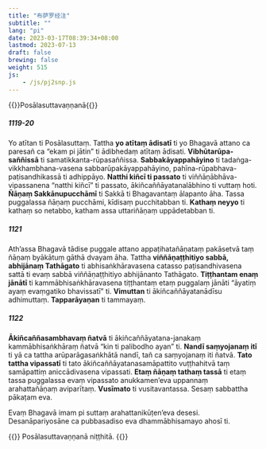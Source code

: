 ```yaml
---
title: "布萨罗经注"
subtitle: ""
lang: "pi"
date: 2023-03-17T08:39:34+08:00
lastmod: 2023-07-13
draft: false
brewing: false
weight: 515
js:
    - /js/pj2snp.js
---
```


{{<subtitle>}}Posālasuttavaṇṇanā{{</subtitle>}}

##### 1119-20

Yo atītan ti Posālasuttaṃ. Tattha **yo atītaṃ ādisatī** ti yo Bhagavā attano ca paresañ ca “ekam pi jātin” ti ādibhedaṃ atītaṃ ādisati. **Vibhūtarūpa-saññissā** ti samatikkanta-rūpasaññissa. **Sabbakāyappahāyino** ti tadaṅga-vikkhambhana-vasena sabbarūpakāyappahāyino, pahīna-rūpabhava-paṭisandhikassā ti adhippāyo. **Natthi kiñcī ti passato** ti viññāṇābhāva-vipassanena “natthi kiñcī” ti passato, ākiñcaññāyatanalābhino ti vuttaṃ hoti. **Ñāṇaṃ Sakkānupucchāmī** ti Sakkā ti Bhagavantaṃ ālapanto āha. Tassa puggalassa ñāṇaṃ pucchāmi, kīdisaṃ pucchitabban ti. **Kathaṃ neyyo** ti kathaṃ so netabbo, katham assa uttariñāṇaṃ uppādetabban ti.

##### 1121

Ath’assa Bhagavā tādise puggale attano appaṭihatañāṇataṃ pakāsetvā taṃ ñāṇaṃ byākātuṃ gāthā dvayam āha. Tattha **viññāṇaṭṭhitiyo sabbā, abhijānaṃ Tathāgato** ti abhisaṅkhāravasena catasso paṭisandhivasena sattā ti evaṃ sabbā viññāṇaṭṭhitiyo abhijānanto Tathāgato. **Tiṭṭhantam enaṃ jānātī** ti kammābhisaṅkhāravasena tiṭṭhantaṃ etaṃ puggalaṃ jānāti “āyatiṃ ayaṃ evaṃgatiko bhavissatī” ti. **Vimuttan** ti ākiñcaññāyatanādīsu adhimuttaṃ. **Tapparāyaṇan** ti tammayaṃ.

##### 1122

**Ākiñcaññasambhavaṃ ñatvā** ti ākiñcaññāyatana-janakaṃ kammābhisaṅkhāraṃ ñatvā “kin ti palibodho ayan” ti. **Nandī saṃyojanaṃ itī** ti yā ca tattha arūparāgasaṅkhātā nandī, tañ ca saṃyojanaṃ iti ñatvā. **Tato tattha vipassatī** ti tato ākiñcaññāyatanasamāpattito vuṭṭhahitvā taṃ samāpattiṃ aniccādivasena vipassati. **Etaṃ ñāṇaṃ tathaṃ tassā** ti etaṃ tassa puggalassa evaṃ vipassato anukkamen’eva uppannaṃ arahattañāṇaṃ aviparītaṃ. **Vusīmato** ti vusitavantassa. Sesaṃ sabbattha pākaṭam eva.

Evaṃ Bhagavā imam pi suttaṃ arahattanikūṭen’eva desesi. Desanāpariyosāne ca pubbasadiso eva dhammābhisamayo ahosī ti.

{{<eof>}}
    Posālasuttavaṇṇanā niṭṭhitā.
{{</eof>}}